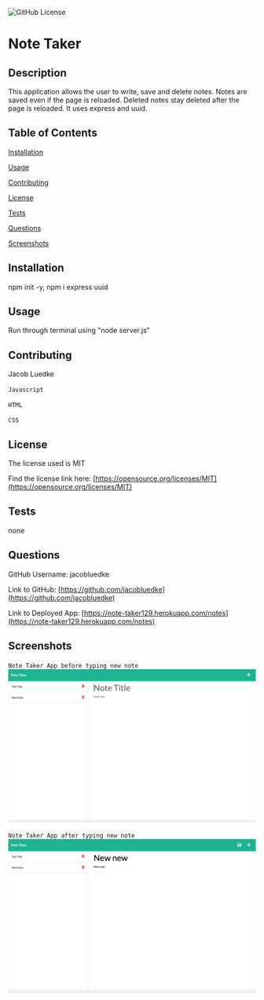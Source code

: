   ![GitHub License](https://img.shields.io/badge/license-MIT-blue.svg)
  # Note Taker
  ## Description
  This application allows the user to write, save and delete notes. Notes are saved even if the page is reloaded. Deleted notes stay deleted after the page is reloaded. It uses express and uuid.
  ## Table of Contents
  [Installation](#installation)

  [Usage](#usage)

  [Contributing](#contributing)

  [License](#license)

  [Tests](#tests)

  [Questions](#questions)

  [Screenshots](#screenshots)
  
  ## Installation
  npm init -y, npm i express uuid
  ## Usage
  Run through terminal using "node server.js"
  ## Contributing
  Jacob Luedke

  `Javascript`

  `HTML`

  `CSS`
  ## License
  The license used is MIT

  Find the license link here: [https://opensource.org/licenses/MIT](https://opensource.org/licenses/MIT)
  ## Tests
  none
  ## Questions
  GitHub Username: jacobluedke

  Link to GitHub: [https://github.com/jacobluedke](https://github.com/jacobluedke)

  Link to Deployed App: [https://note-taker129.herokuapp.com/notes](https://note-taker129.herokuapp.com/notes)
  ## Screenshots
  `Note Taker App before typing new note`
  ![Screenshot of Note Taker App before typing a new note](/Images/note-taker-ss.png)

  `Note Taker App after typing new note`
  ![Screenshot of Note Taker App after typing a new note](/Images/note-taker-ss2.png)
